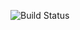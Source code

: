 ![Build Status](https://github.com/LiliiaStarinskaya/gh-actions-4.3.1/workflows/blank.yml/badge.svg)
